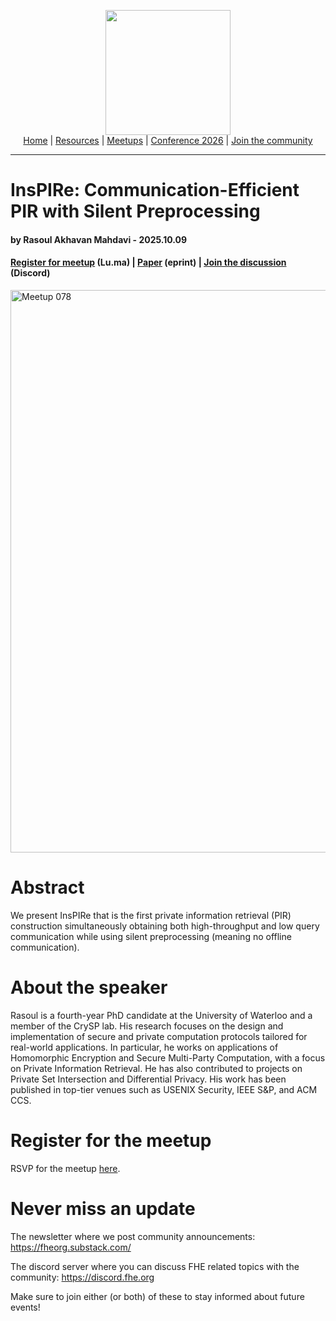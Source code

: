 <!-- Main header navigation -->
<p align="center">
  <img width="200" src="https://user-images.githubusercontent.com/5758427/180978488-db825482-5a58-4c7c-9589-c494a6f0be04.png"><br/>
  <a href="https://fhe-org.github.io">Home</a> | <a href="https://fhe-org.github.io/resources">Resources</a> | <a href="https://fhe-org.github.io/meetups/">Meetups</a> | <a href="https://fhe-org.github.io/conferences/conference-2026/">Conference 2026</a> | <a href="https://fhe-org.github.io/community">Join the community</a>
</p>
<hr/>
<!-- /Main header navigation -->

# InsPIRe: Communication-Efficient PIR with Silent Preprocessing
#### by Rasoul Akhavan Mahdavi - 2025.10.09
#### <a href="https://luma.com/FHE.org-078">Register for meetup</a> (Lu.ma) | <a href="https://eprint.iacr.org/2025/1352">Paper</a> (eprint) | <a href="https://discord.fhe.org">Join the discussion</a> (Discord)

<a href="https://luma.com/FHE.org-078"><img width="900" alt="Meetup 078" src="https://github.com/user-attachments/assets/4615ec23-0c56-4361-8fbd-7737a6c6f1b1" /></a>

# Abstract

We present InsPIRe that is the first private information retrieval (PIR) construction simultaneously obtaining both high-throughput and low query communication while using silent preprocessing (meaning no offline communication).

# About the speaker

Rasoul is a fourth-year PhD candidate at the University of Waterloo and a member of the CrySP lab. His research focuses on the design and implementation of secure and private computation protocols tailored for real-world applications. In particular, he works on applications of Homomorphic Encryption and Secure Multi-Party Computation, with a focus on Private Information Retrieval. He has also contributed to projects on Private Set Intersection and Differential Privacy. His work has been published in top-tier venues such as USENIX Security, IEEE S&P, and ACM CCS.

# Register for the meetup

RSVP for the meetup [here](https://luma.com/FHE.org-078).

# Never miss an update

The newsletter where we post community announcements: https://fheorg.substack.com/

The discord server where you can discuss FHE related topics with the community: https://discord.fhe.org

Make sure to join either (or both) of these to stay informed about future events!
